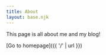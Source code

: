 ```yaml
--- 
title: About
layout: base.njk
---
```


This page is all about me and my blog!

[Go to homepage]({{ '/' | url }})
